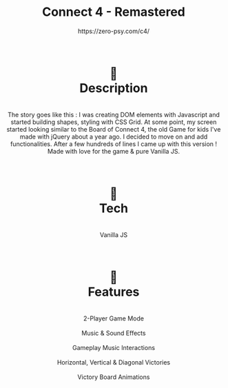 <div align=center>
 <h1>Connect 4 - Remastered</h1>
 <div>https://zero-psy.com/c4/</div>

 </div>
 
  <div align=center>

<h1><br>💠</br> Description</h1>
 <div align=center>
<br>The story goes like this : I was creating DOM elements with Javascript and started building shapes, styling with CSS Grid. At some point, my screen
        started looking similar to the Board of Connect 4, the old Game for kids I've made with jQuery about a year ago. I decided to move on
        and add functionalities. After a few hundreds of lines I came up with this version ! Made with love for the game & pure Vanilla JS.</bt>
 </div>
 <div>

 <div align=center>


<h1><br>💠</br> Tech</h1>
 <div align=center>
<br>Vanilla JS</br>
 </div>
 <div>
 
  <div align=center>

   <h1><br>💠</br> Features</h1>
 <div align=center>
  <br>2-Player Game Mode</br>
<brDraggable Playing Dot</br>
<br>Music & Sound Effects</br>
<br>Gameplay Music Interactions</br>
<br>Horizontal, Vertical & Diagonal Victories</br>
<br>Victory Board Animations</br>

 </div>
 <div>







